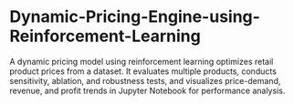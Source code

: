 # Dynamic-Pricing-Engine-using-Reinforcement-Learning
A dynamic pricing model using reinforcement learning optimizes retail product prices from a dataset. It evaluates multiple products, conducts sensitivity, ablation, and robustness tests, and visualizes price-demand, revenue, and profit trends in Jupyter Notebook for performance analysis.
